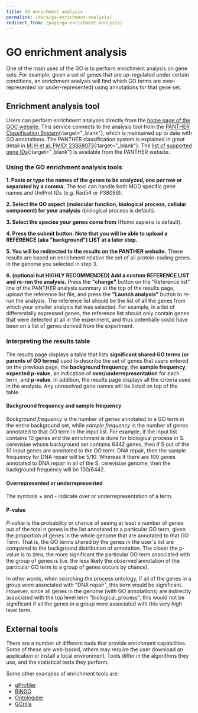 ```yaml
---
title: GO enrichment analysis
permalink: /docs/go-enrichment-analysis/
redirect_from: /page/go-enrichment-analysis/
---
```


# GO enrichment analysis

One of the main uses of the GO is to perform enrichment analysis on gene sets. For example, given a set of genes that are up-regulated under certain conditions, an enrichment analysis will find which GO terms are over-represented (or under-represented) using annotations for that gene set.
## Enrichment analysis tool

Users can perform enrichment analyses directly from the [home page of the GOC website](http://geneontology.org/). This service connects to the analysis tool from the [PANTHER Classification System](http://pantherdb.org/){:target="_blank"}, which is maintained up to date with GO annotations. The PANTHER classification system is explained in great detail in [Mi H et al, PMID: 23868073](https://www.ncbi.nlm.nih.gov/pubmed/23868073){:target="_blank"}. The [list of supported gene IDs](http://www.pantherdb.org/tips/tips_batchIdSearch_supportedId.jsp){:target="_blank"} is available from the PANTHER website.

### Using the GO enrichment analysis tools

**1. Paste or type the names of the genes to be analyzed, one per row or separated by a comma.** The tool can handle both MOD specific gene names and UniProt IDs (e.g. Rad54 or P38086).

**2. Select the GO aspect (molecular function, biological process, cellular component) for your analysis** (biological process is default).

**3. Select the species your genes come from** (Homo sapiens is default).

**4. Press the submit button. Note that you will be able to upload a REFERENCE (aka "background") LIST at a later step.**

**5. You will be redirected to the results on the PANTHER website.** These results are based on enrichment relative the set of all protein-coding genes in the genome you selected in step 3.

**6. (optional but HIGHLY RECOMMENDED) Add a custom REFERENCE LIST and re-run the analysis.** Press the **"change"** button on the "Reference list" line of the PANTHER analysis summary at the top of the results page, upload the reference list file, and press the **"Launch analysis"** button to re-run the analysis. The reference list should be the list of all the genes from which your smaller analysis list was selected. For example, in a list of differentially expressed genes, the reference list should only contain genes that were detected at all in the experiment, and thus potentially could have been on a list of genes derived from the experiment.

### Interpreting the results table
The results page displays a table that lists **significant shared GO terms (or parents of GO terms)** used to describe the set of genes that users entered on the previous page, the **background frequency**, the **sample frequency**, **expected p-value**, an indication of **over/underrepresentation** for each term, and **p-value**. In addition, the results page displays all the criteria used in the analysis. Any unresolved gene names will be listed on top of the table.

#### Background frequency and sample frequency
*Background frequency* is the number of genes annotated to a GO term in the entire background set, while *sample frequency* is the number of genes annotated to that GO term in the input list. For example, if the input list contains 10 genes and the enrichment is done for biological process in S. cerevisiae whose background set contains 6442 genes, then if 5 out of the 10 input genes are annotated to the GO term: DNA repair, then the sample frequency for DNA repair will be 5/10. Whereas if there are 100 genes annotated to DNA repair in all of the S. cerevisiae genome, then the background frequency will be 100/6442.

#### Overrepresented or underrepresented
The symbols + and - indicate over or underrepresentation of a term.

#### P-value
*P-value* is the probability or chance of seeing at least x number of genes out of the total n genes in the list annotated to a particular GO term, given the proportion of genes in the whole genome that are annotated to that GO Term. That is, the GO terms shared by the genes in the user's list are compared to the background distribution of annotation. The closer the p-value is to zero, the more significant the particular GO term associated with the group of genes is (i.e. the less likely the observed annotation of the particular GO term to a group of genes occurs by chance).

In other words, when searching the process ontology, if all of the genes in a group were associated with "DNA repair", this term would be significant. However, since all genes in the genome (with GO annotations) are indirectly associated with the top level term "biological_process", this would not be significant if all the genes in a group were associated with this very high level term.
## External tools
There are a number of different tools that provide enrichment capabilities. Some of these are web-based, others may require the user download an application or install a local environment. Tools differ in the algorithms they use, and the statistical tests they perform.

Some other examples of enrichment tools are:

* [gProfiler](http://biit.cs.ut.ee/gprofiler/)
* [BiNGO](https://www.psb.ugent.be/cbd/papers/BiNGO/Home.html)
* [Ontologizer](http://ontologizer.de)
* [GOrilla](http://cbl-gorilla.cs.technion.ac.il/)

